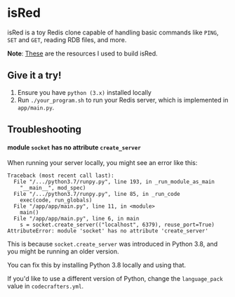 # isRed

isRed is a toy Redis clone capable of handling
basic commands like `PING`, `SET` and `GET`, reading RDB files, and more. 

**Note**: [These](https://codecrafters.io) are the resources I used to build isRed.



## Give it a try!

1. Ensure you have `python (3.x)` installed locally
1. Run `./your_program.sh` to run your Redis server, which is implemented in
   `app/main.py`.

## Troubleshooting

#### module `socket` has no attribute `create_server`

When running your server locally, you might see an error like this:

```
Traceback (most recent call last):
  File "/.../python3.7/runpy.py", line 193, in _run_module_as_main
    "__main__", mod_spec)
  File "/.../python3.7/runpy.py", line 85, in _run_code
    exec(code, run_globals)
  File "/app/app/main.py", line 11, in <module>
    main()
  File "/app/app/main.py", line 6, in main
    s = socket.create_server(("localhost", 6379), reuse_port=True)
AttributeError: module 'socket' has no attribute 'create_server'
```

This is because `socket.create_server` was introduced in Python 3.8, and you
might be running an older version.

You can fix this by installing Python 3.8 locally and using that.

If you'd like to use a different version of Python, change the `language_pack`
value in `codecrafters.yml`.
